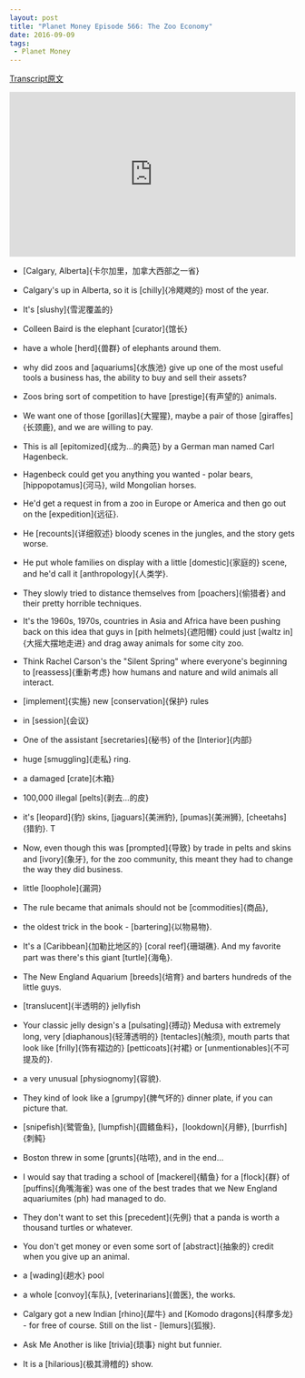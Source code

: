 ```yaml
---
layout: post
title: "Planet Money Episode 566: The Zoo Economy"
date: 2016-09-09
tags:
 - Planet Money
---
```


[Transcript原文](http://www.npr.org/templates/transcript/transcript.php?storyId=493295430)

<iframe src="https://www.npr.org/player/embed/493295430/493321611" width="100%" height="290" frameborder="0" scrolling="no" title="NPR embedded audio player"></iframe>


- [Calgary, Alberta]{卡尔加里，加拿大西部之一省}

- Calgary's up in Alberta, so it is [chilly]{冷飕飕的} most of the year.
- It's [slushy]{雪泥覆盖的}

- Colleen Baird is the elephant [curator]{馆长}

- have a whole [herd]{兽群} of elephants around them. 

- why did zoos and [aquariums]{水族池} give up one of the most useful tools a business has, the ability to buy and sell their assets? 

- Zoos bring sort of competition to have [prestige]{有声望的} animals. 

- We want one of those [gorillas]{大猩猩}, maybe a pair of those [giraffes]{长颈鹿}, and we are willing to pay.

- This is all [epitomized]{成为…的典范} by a German man named Carl Hagenbeck. 

- Hagenbeck could get you anything you wanted - polar bears, [hippopotamus]{河马}, wild Mongolian horses. 

- He'd get a request in from a zoo in Europe or America and then go out on the [expedition]{远征}. 

- He [recounts]{详细叙述} bloody scenes in the jungles, and the story gets worse.

- He put whole families on display with a little [domestic]{家庭的} scene, and he'd call it [anthropology]{人类学}.

- They slowly tried to distance themselves from [poachers]{偷猎者} and their pretty horrible techniques. 

- It's the 1960s, 1970s, countries in Asia and Africa have been pushing back on this idea that guys in [pith helmets]{遮阳帽} could just [waltz in]{大摇大摆地走进} and drag away animals for some city zoo.

- Think Rachel Carson's the "Silent Spring" where everyone's beginning to [reassess]{重新考虑} how humans and nature and wild animals all interact.

- [implement]{实施} new [conservation]{保护} rules

- in [session]{会议}

- One of the assistant [secretaries]{秘书} of the [Interior]{内部}

- huge [smuggling]{走私} ring.

- a damaged [crate]{木箱} 

- 100,000 illegal [pelts]{剥去…的皮} 

- it's [leopard]{豹} skins, [jaguars]{美洲豹}, [pumas]{美洲狮}, [cheetahs]{猎豹}. T

- Now, even though this was [prompted]{导致} by trade in pelts and skins and [ivory]{象牙}, for the zoo community, this meant they had to change the way they did business.

- little [loophole]{漏洞}

- The rule became that animals should not be [commodities]{商品}, 

- the oldest trick in the book - [bartering]{以物易物}. 

- It's a [Caribbean]{加勒比地区的} [coral reef]{珊瑚礁}. And my favorite part was there's this giant [turtle]{海龟}.

- The New England Aquarium [breeds]{培育} and barters hundreds of the little guys. 

-  [translucent]{半透明的} jellyfish

- Your classic jelly design's a [pulsating]{搏动} Medusa with extremely long, very [diaphanous]{轻薄透明的} [tentacles]{触须}, mouth parts that look like [frilly]{饰有褶边的} [petticoats]{衬裙} or [unmentionables]{不可提及的}.

- a very unusual [physiognomy]{容貌}. 

- They kind of look like a [grumpy]{脾气坏的} dinner plate, if you can picture that.

- [snipefish]{鹭管鱼}, [lumpfish]{圆鳍鱼料}，[lookdown]{月鲹}, [burrfish]{刺鲀}

- Boston threw in some [grunts]{咕哝}, and in the end...

- I would say that trading a school of [mackerel]{鲭鱼} for a [flock]{群} of [puffins]{角嘴海雀} was one of the best trades that we New England aquariumites (ph) had managed to do.

- They don't want to set this [precedent]{先例} that a panda is worth a thousand turtles or whatever. 

- You don't get money or even some sort of [abstract]{抽象的} credit when you give up an animal. 

- a [wading]{趟水} pool

- a whole [convoy]{车队}, [veterinarians]{兽医}, the works. 

- Calgary got a new Indian [rhino]{犀牛} and [Komodo dragons]{科摩多龙} - for free of course. Still on the list - [lemurs]{狐猴}. 

- Ask Me Another is like [trivia]{琐事} night but funnier. 

- It is a [hilarious]{极其滑稽的} show. 


